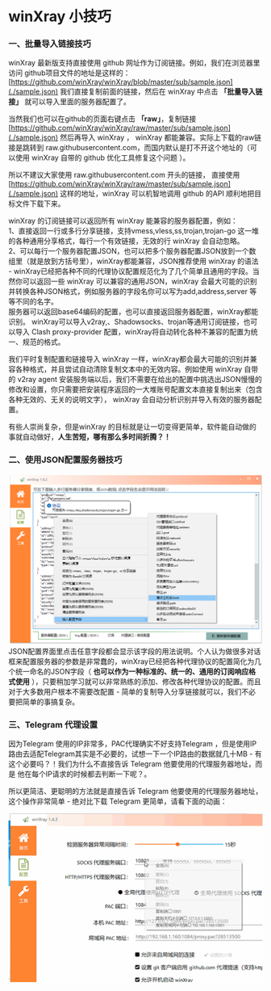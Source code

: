 # winXray 小技巧

### 一、批量导入链接技巧

winXray  最新版支持直接使用 github 网址作为订阅链接。例如，我们在浏览器里访问 github项目文件的地址是这样的： [https://github.com/winXray/winXray/blob/master/sub/sample.json](./sample.json) 我们直接复制前面的链接，然后在 winXray 中点击 **「批量导入链接」** 就可以导入里面的服务器配置了。

当然我们也可以在github的页面右键点击  **「raw」**，复制链接 [https://github.com/winXray/winXray/raw/master/sub/sample.json](./sample.json) 然后再导入 winXray ， winXray 都能兼容。实际上下载的raw链接是跳转到 raw.githubusercontent.com，而国内默认是打不开这个地址的（可以使用 winXray 自带的 github 优化工具修复这个问题 ）。

所以不建议大家使用 raw.githubusercontent.com 开头的链接，
直接使用[https://github.com/winXray/winXray/raw/master/sub/sample.json](./sample.json) 这样的地址，winXray 可以机智地调用 github 的API 顺利地把目标文件下载下来。 

winXray 的订阅链接可以返回所有 winXray 能兼容的服务器配置，例如：  
1、直接返回一行或多行分享链接，支持vmess,vless,ss,trojan,trojan-go 这一堆的各种通用分享格式，每行一个有效链接，无效的行 winXray 会自动忽略。  
2、可以每行一个服务器配置JSON，也可以把多个服务器配置JSON放到一个数组里（就是放到方括号里），winXray都能兼容，JSON推荐使用 winXray 的语法 - winXray已经把各种不同的代理协议配置规范化为了几个简单且通用的字段。当然你可以返回一些 winXray 可以兼容的通用JSON，winXray 会最大可能的识别并转换各种JSON格式，例如服务器的字段名你可以写为add,address,server 等等不同的名字。  
服务器可以返回base64编码的配置，也可以直接返回服务器配置，winXray都能识别。 winXray可以导入v2ray,、Shadowsocks、trojan等通用订阅链接，也可以导入 Clash proxy-provider 配置，winXray将自动转化各种不兼容的配置为统一、规范的格式。

我们平时复制配置和链接导入 winXray 一样，winXray都会最大可能的识别并兼容各种格式，并且尝试自动清除复制文本中的无效内容。例如使用 winXray 自带的 v2ray agent 安装服务端以后，我们不需要在给出的配置中挑选出JSON慢慢的修改和设置，你只需要把安装程序返回的一大堆账号配置文本直接复制出来（包含各种无效的、无关的说明文字）， winXray 会自动分析识别并导入有效的服务器配置。

有些人崇尚复杂，但是winXray 的目标就是让一切变得更简单，软件能自动做的事就自动做好，**人生苦短，哪有那么多时间折腾？！**

###  二、使用JSON配置服务器技巧
![服务器配置](./../screenshots/config.json.png)
JSON配置界面里点击任意字段都会显示该字段的用法说明。个人认为做很多对话框来配置服务器的参数是非常蠢的，winXray已经把各种代理协议的配置简化为几个统一命名的JSON字段（ **也可以作为一种标准的、统一的、通用的订阅响应格式使用** ），只要稍加学习就可以非常熟练的添加、修改各种代理协议的配置。而且对于大多数用户根本不需要改配置 - 简单的复制导入分享链接就可以，我们不必要把简单的事搞复杂。

###  三、Telegram 代理设置
因为Telegram 使用的IP非常多，PAC代理确实不好支持Telegram ，但是使用IP路由去适配Telegram其实是不必要的，试想一下一个IP路由的数据就几十MB - 有这个必要吗？！我们为什么不直接告诉 Telegram 他要使用的代理服务器地址，而是 他在每个IP请求的时候都去判断一下呢？。

所以更简洁、更聪明的方法就是直接告诉 Telegram 他要使用的代理服务器地址，这个操作非常简单 - 绝对比下载 Telegram 更简单，请看下面的动画：

![Telegram 代理设置](./../screenshots/telegram.gif)



